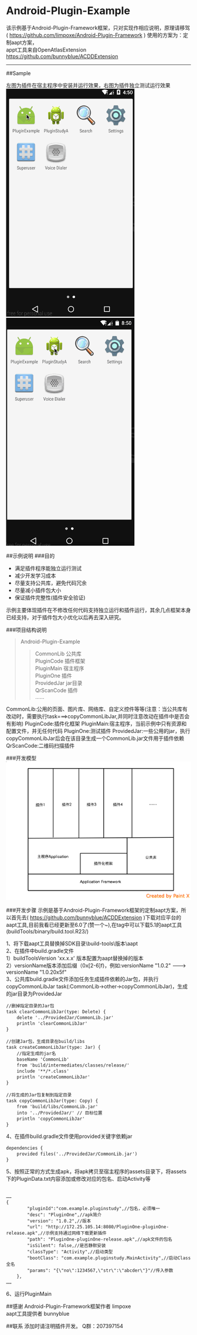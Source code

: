 # Android-Plugin-Example

该示例基于Android-Plugin-Framework框架，只对实现作相应说明，原理请移驾( https://github.com/limpoxe/Android-Plugin-Framework ) 使用的方案为：定制aapt方案，<br>
appt工具来自OpenAtlasExtension https://github.com/bunnyblue/ACDDExtension

---

##Sample

左图为插件在宿主程序中安装并运行效果，右图为插件独立测试运行效果<br>
![](https://github.com/Walkud/Android-Plugin-Example/blob/master/image/PluginGif.gif)
![](https://github.com/Walkud/Android-Plugin-Example/blob/master/image/PluginOne.gif)

##示例说明
###目的
  * 满足插件程序能独立运行测试
  * 减少开发学习成本
  * 尽量支持公共库，避免代码冗余
  * 尽量减小插件包大小
  * 保证插件完整性(插件安全验证)

示例主要体现插件在不修改任何代码支持独立运行和插件运行，其余几点框架本身已经支持，对于插件包大小优化以后再去深入研究。

###项目结构说明
>Android-Plugin-Example<br>
>>CommonLib        公共库<br>
>>PluginCode       插件框架<br>
>>PluginMain       宿主程序<br>
>>PluginOne        插件<br>
>>ProvidedJar      jar目录<br>
>>QrScanCode       插件<br>
>>……<br>

CommonLib:公用的页面、图片库、网络库、自定义控件等等(注意：当公共库有改动时，需要执行task===>copyCommonLibJar,并同时注意改动在插件中是否会有影响)
PluginCode:插件化框架
PluginMain:宿主程序，当前示例中只有资源和配置文件，并无任何代码
PluginOne:测试插件
ProvidedJar:一些公用的jar，执行copyCommonLibJar后会在该目录生成一个CommonLib.jar文件用于插件依赖
QrScanCode:二维码扫描插件

###开发模型
![](https://github.com/Walkud/Android-Plugin-Example/blob/master/image/PluginModel.png)


###开发步骤
示例是基于Android-Plugin-Framework框架的定制aapt方案，所以首先去( https://github.com/bunnyblue/ACDDExtension )下载对应平台的aapt工具,目前我看已经更新至6.0了(赞一个~),在tag中可以下载5.1的aapt工具(buildTools/binary/build.tool.R23/)

1、将下载aapt工具替换掉SDK目录\build-tools\版本\aapt<br>
2、在插件中build.gradle文件<br>
    1）buildToolsVersion 'xx.x.x' 版本配置为aapt替换掉的版本<br>
    2）versionName版本添加后缀（0x[2-6]f)，例如:versionName "1.0.2"  --->  versionName "1.0.20x5f"<br>
3、公共库build.gradle文件添加任务生成插件依赖的Jar包，并执行copyCommonLibJar task(:CommonLib->other->copyCommonLibJar)，生成的jar目录为ProvidedJar
```
//删掉指定目录的Jar包
task clearCommonLibJar(type: Delete) {
    delete '../ProvidedJar/CommonLib.jar'
    println 'clearCommonLibJar'
}

//创建Jar包，生成目录在build/libs
task createCommonLibJar(type: Jar) {
    //指定生成的jar名
    baseName 'CommonLib'
    from 'build/intermediates/classes/release/'
    include '**/*.class'
    println 'createCommonLibJar'
}

//将生成的Jar包复制到指定目录
task copyCommonLibJar(type: Copy) {
    from 'build/libs/CommonLib.jar'
    into '../ProvidedJar/' // 目标位置
    println 'copyCommonLibJar'
}
```
4、在插件build.gradle文件使用provided关键字依赖jar
```
dependencies {
    provided files('../ProvidedJar/CommonLib.jar')
}
```
5、按照正常的方式生成apk，将apk拷贝至宿主程序的assets目录下，将assets下的PluginData.txt内容添加或修改对应的包名、启动Activity等
```

……
{
        "pluginId":"com.example.pluginstudy",//包名，必须唯一
        "desc": "PluginOne",//apk简介
        "version": "1.0.2",//版本
        "url": "http://172.25.105.14:8080/PluginOne-pluginOne-release.apk",//示例支持通过网络下载更新插件
        "path": "PluginOne-pluginOne-release.apk",//apk文件的包名
        "isSilent": false,//是否静默安装
        "classType": "Activity",//启动类型
        "bootClass": "com.example.pluginstudy.MainActivity",//启动Class全名
        "params": "{\"no\":1234567,\"str\":\"abcder\"}"//传入参数
    },
……

```
6、运行PluginMain


##感谢
Android-Plugin-Framework框架作者 limpoxe<br>
aapt工具提供者 bunnyblue

##联系
添加时请注明插件开发。 Q群：207397154
